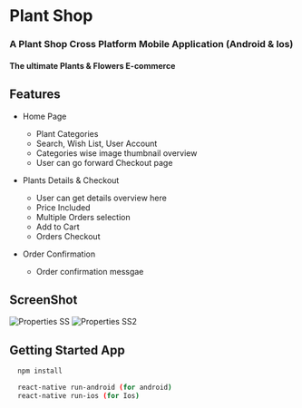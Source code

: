 # Plant Shop

### A Plant Shop Cross Platform Mobile Application (Android & Ios)

#### The ultimate Plants & Flowers E-commerce

## Features

- Home Page
  - Plant Categories
  - Search, Wish List, User Account
  - Categories wise image thumbnail
    overview
  - User can go forward Checkout page
- Plants Details & Checkout

  - User can get details overview here
  - Price Included
  - Multiple Orders selection
  - Add to Cart
  - Orders Checkout

- Order Confirmation
  - Order confirmation messgae

## ScreenShot

<!-- imgages -->

![Properties SS](https://res.cloudinary.com/dxvzhnyuo/image/upload/v1622816760/Screenshot_20210604-202252_y6ohbe.png)
![Properties SS2](https://res.cloudinary.com/dxvzhnyuo/image/upload/v1622816759/Screenshot_20210604-202311_hhzqsy.png)

## Getting Started App

<!-- Code -->

```bash
  npm install

  react-native run-android (for android)
  react-native run-ios (for Ios)
```
